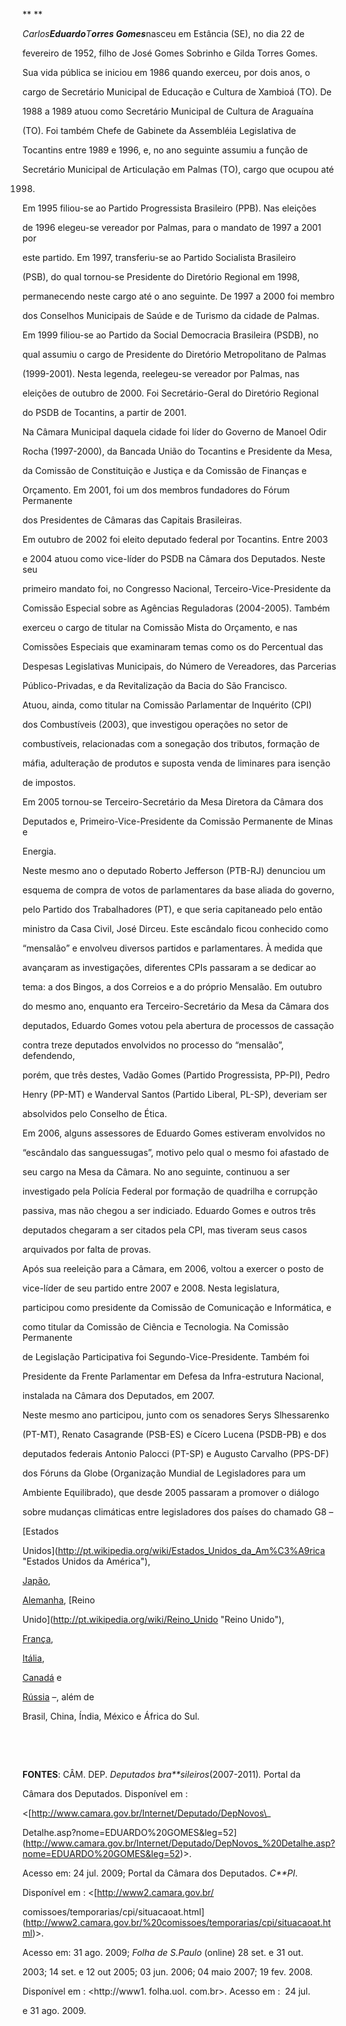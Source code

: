 

** **



*Carlos**Eduardo**T**orres Gomes***nasceu em Estância (SE), no dia 22 de

fevereiro de 1952, filho de José Gomes Sobrinho e Gilda Torres Gomes.



Sua vida pública se iniciou em 1986 quando exerceu, por dois anos, o

cargo de Secretário Municipal de Educação e Cultura de Xambioá (TO). De

1988 a 1989 atuou como Secretário Municipal de Cultura de Araguaína

(TO). Foi também Chefe de Gabinete da Assembléia Legislativa de

Tocantins entre 1989 e 1996, e, no ano seguinte assumiu a função de

Secretário Municipal de Articulação em Palmas (TO), cargo que ocupou até

1998.



Em 1995 filiou-se ao Partido Progressista Brasileiro (PPB). Nas eleições

de 1996 elegeu-se vereador por Palmas, para o mandato de 1997 a 2001 por

este partido. Em 1997, transferiu-se ao Partido Socialista Brasileiro

(PSB), do qual tornou-se Presidente do Diretório Regional em 1998,

permanecendo neste cargo até o ano seguinte. De 1997 a 2000 foi membro

dos Conselhos Municipais de Saúde e de Turismo da cidade de Palmas.



Em 1999 filiou-se ao Partido da Social Democracia Brasileira (PSDB), no

qual assumiu o cargo de Presidente do Diretório Metropolitano de Palmas

(1999-2001). Nesta legenda, reelegeu-se vereador por Palmas, nas

eleições de outubro de 2000. Foi Secretário-Geral do Diretório Regional

do PSDB de Tocantins, a partir de 2001.



Na Câmara Municipal daquela cidade foi líder do Governo de Manoel Odir

Rocha (1997-2000), da Bancada União do Tocantins e Presidente da Mesa,

da Comissão de Constituição e Justiça e da Comissão de Finanças e

Orçamento. Em 2001, foi um dos membros fundadores do Fórum Permanente

dos Presidentes de Câmaras das Capitais Brasileiras.



Em outubro de 2002 foi eleito deputado federal por Tocantins. Entre 2003

e 2004 atuou como vice-líder do PSDB na Câmara dos Deputados. Neste seu

primeiro mandato foi, no Congresso Nacional, Terceiro-Vice-Presidente da

Comissão Especial sobre as Agências Reguladoras (2004-2005). Também

exerceu o cargo de titular na Comissão Mista do Orçamento, e nas

Comissões Especiais que examinaram temas como os do Percentual das

Despesas Legislativas Municipais, do Número de Vereadores, das Parcerias

Público-Privadas, e da Revitalização da Bacia do São Francisco.



Atuou, ainda, como titular na Comissão Parlamentar de Inquérito (CPI)

dos Combustíveis (2003), que investigou operações no setor de

combustíveis, relacionadas com a sonegação dos tributos, formação de

máfia, adulteração de produtos e suposta venda de liminares para isenção

de impostos.



Em 2005 tornou-se Terceiro-Secretário da Mesa Diretora da Câmara dos

Deputados e, Primeiro-Vice-Presidente da Comissão Permanente de Minas e

Energia.



Neste mesmo ano o deputado Roberto Jefferson (PTB-RJ) denunciou um

esquema de compra de votos de parlamentares da base aliada do governo,

pelo Partido dos Trabalhadores (PT), e que seria capitaneado pelo então

ministro da Casa Civil, José Dirceu. Este escândalo ficou conhecido como

“mensalão” e envolveu diversos partidos e parlamentares. À medida que

avançaram as investigações, diferentes CPIs passaram a se dedicar ao

tema: a dos Bingos, a dos Correios e a do próprio Mensalão. Em outubro

do mesmo ano, enquanto era Terceiro-Secretário da Mesa da Câmara dos

deputados, Eduardo Gomes votou pela abertura de processos de cassação

contra treze deputados envolvidos no processo do “mensalão”, defendendo,

porém, que três destes, Vadão Gomes (Partido Progressista, PP-PI), Pedro

Henry (PP-MT) e Wanderval Santos (Partido Liberal, PL-SP), deveriam ser

absolvidos pelo Conselho de Ética. 



Em 2006, alguns assessores de Eduardo Gomes estiveram envolvidos no

“escândalo das sanguessugas”, motivo pelo qual o mesmo foi afastado de

seu cargo na Mesa da Câmara. No ano seguinte, continuou a ser

investigado pela Polícia Federal por formação de quadrilha e corrupção

passiva, mas não chegou a ser indiciado. Eduardo Gomes e outros três

deputados chegaram a ser citados pela CPI, mas tiveram seus casos

arquivados por falta de provas.



Após sua reeleição para a Câmara, em 2006, voltou a exercer o posto de

vice-líder de seu partido entre 2007 e 2008. Nesta legislatura,

participou como presidente da Comissão de Comunicação e Informática, e

como titular da Comissão de Ciência e Tecnologia. Na Comissão Permanente

de Legislação Participativa foi Segundo-Vice-Presidente. Também foi

Presidente da Frente Parlamentar em Defesa da Infra-estrutura Nacional,

instalada na Câmara dos Deputados, em 2007.



Neste mesmo ano participou, junto com os senadores Serys Slhessarenko

(PT-MT), Renato Casagrande (PSB-ES) e Cícero Lucena (PSDB-PB) e dos

deputados federais Antonio Palocci (PT-SP) e Augusto Carvalho (PPS-DF)

dos Fóruns da Globe (Organização Mundial de Legisladores para um

Ambiente Equilibrado), que desde 2005 passaram a promover o diálogo

sobre mudanças climáticas entre legisladores dos países do chamado G8 –

[Estados

Unidos](http://pt.wikipedia.org/wiki/Estados_Unidos_da_Am%C3%A9rica "Estados Unidos da América"),

[Japão](http://pt.wikipedia.org/wiki/Jap%C3%A3o "Japão"),

[Alemanha](http://pt.wikipedia.org/wiki/Alemanha "Alemanha"), [Reino

Unido](http://pt.wikipedia.org/wiki/Reino_Unido "Reino Unido"),

[França](http://pt.wikipedia.org/wiki/Fran%C3%A7a "França"),

[Itália](http://pt.wikipedia.org/wiki/It%C3%A1lia "Itália"),

[Canadá](http://pt.wikipedia.org/wiki/Canad%C3%A1 "Canadá") e

[Rússia](http://pt.wikipedia.org/wiki/R%C3%BAssia "Rússia") –, além de

Brasil, China, Índia, México e África do Sul.



 



 



**FONTES**: CÂM. DEP. *Deputados bra**sileiros*(2007-2011)*.* Portal da

Câmara dos Deputados. Disponível em :

\<[http://www.camara.gov.br/Internet/Deputado/DepNovos\_

Detalhe.asp?nome=EDUARDO%20GOMES&leg=52](http://www.camara.gov.br/Internet/Deputado/DepNovos_%20Detalhe.asp?nome=EDUARDO%20GOMES&leg=52)\>.

Acesso em: 24 jul. 2009; Portal da Câmara dos Deputados. *C**PI*.

Disponível em : \<[http://www2.camara.gov.br/

comissoes/temporarias/cpi/situacaoat.html](http://www2.camara.gov.br/%20comissoes/temporarias/cpi/situacaoat.html)\>.

Acesso em: 31 ago. 2009; *Folha de S.Paulo* (online) 28 set. e 31 out.

2003; 14 set. e 12 out 2005; 03 jun. 2006; 04 maio 2007; 19 fev. 2008.

Disponível em : \<http://www1. folha.uol. com.br\>. Acesso em :  24 jul.

e 31 ago. 2009.



 



 

